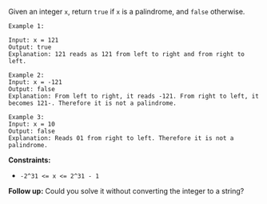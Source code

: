 Given an integer `x`, return `true` if `x` is a palindrome, and `false` otherwise.


```
Example 1:

Input: x = 121
Output: true
Explanation: 121 reads as 121 from left to right and from right to left.

Example 2:
Input: x = -121
Output: false
Explanation: From left to right, it reads -121. From right to left, it becomes 121-. Therefore it is not a palindrome.

Example 3:
Input: x = 10
Output: false
Explanation: Reads 01 from right to left. Therefore it is not a palindrome.
```

**Constraints:**
- `-2^31 <= x <= 2^31 - 1`


**Follow up:** Could you solve it without converting the integer to a string?